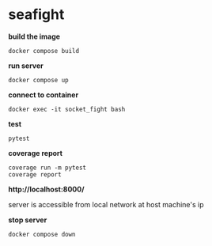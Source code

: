 # seafight

<strong>build the image</strong>
```
docker compose build
```

<strong>run server</strong>
```
docker compose up
```

<strong>connect to container</strong>
```
docker exec -it socket_fight bash
```
<strong>test</strong>
```
pytest
```
<strong>coverage report</strong>
```
coverage run -m pytest
coverage report
```

<strong>http://localhost:8000/</strong>

server is accessible from local network at host machine's ip

<strong>stop server</strong>
```
docker compose down
```
